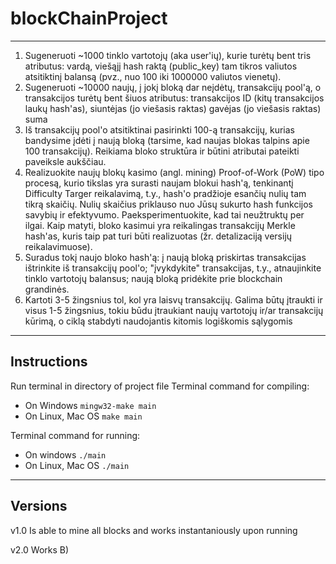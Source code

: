 # blockChainProject
---
1. Sugeneruoti ~1000 tinklo vartotojų (aka user'ių), kurie turėtų bent tris atributus:
vardą,
viešąjį hash raktą (public_key)
tam tikros valiutos atsitiktinį balansą (pvz., nuo 100 iki 1000000 valiutos vienetų).
2. Sugeneruoti ~10000 naujų, į jokį bloką dar neįdėtų, transakcijų pool'ą, o transakcijos turėtų bent šiuos atributus:
transakcijos ID (kitų transakcijos laukų hash'as),
siuntėjas (jo viešasis raktas)
gavėjas (jo viešasis raktas)
suma
3. Iš transakcijų pool'o atsitiktinai pasirinkti 100-ą transakcijų, kurias bandysime įdėti į naują bloką (tarsime, kad naujas blokas talpins apie
100 transakcijų). Reikiama bloko struktūra ir būtini atributai pateikti paveiksle aukščiau.
4. Realizuokite naujų blokų kasimo (angl. mining) Proof-of-Work (PoW) tipo procesą, kurio tikslas yra surasti naujam blokui hash'ą, tenkinantį
Difficulty Targer reikalavimą, t.y., hash'o pradžioje esančių nulių tam tikrą skaičių. Nulių skaičius priklauso nuo Jūsų sukurto hash
funkcijos savybių ir efektyvumo. Paeksperimentuokite, kad tai neužtruktų per ilgai. Kaip matyti, bloko kasimui yra reikalingas transakcijų
Merkle hash'as, kuris taip pat turi būti realizuotas (žr. detalizaciją versijų reikalavimuose).
5. Suradus tokį naujo bloko hash'ą:
į naują bloką priskirtas transakcijas ištrinkite iš transakcijų pool'o;
"įvykdykite" transakcijas, t.y., atnaujinkite tinklo vartotojų balansus;
naują bloką pridėkite prie blockchain grandinės.
6. Kartoti 3-5 žingsnius tol, kol yra laisvų transakcijų. Galima būtų įtraukti ir visus 1-5 žingsnius, tokiu būdu įtraukiant naujų vartotojų ir/ar
transakcijų kūrimą, o ciklą stabdyti naudojantis kitomis logiškomis sąlygomis
---
## Instructions

Run terminal in directory of project file
Terminal command for compiling:
- On Windows ``` mingw32-make main ```
- On Linux, Mac OS ``` make main ```

Terminal command for running:
- On windows ``` ./main ```
- On Linux, Mac OS ``` ./main ```

---
## Versions
v1.0 Is able to mine all blocks and works instantaniously upon running

v2.0 Works B)
